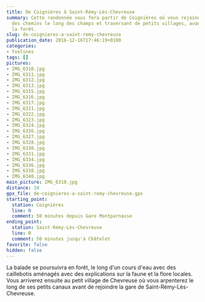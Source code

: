 ```yaml
---
title: De Coignières à Saint-Rémy-Lès-Chevreuse
summary: Cette randonnée vous fera partir de Coignières où vous rejoindrez rapidement
  des chemins le long des champs et traversant de petits villages, avant de rejoindre
  la forêt.
slug: de-coignieres-a-saint-remy-chevreuse
publication_date: 2016-12-16T17:46:19+0100
categories:
- Yvelines
tags: []
pictures:
- IMG_6310.jpg
- IMG_6311.jpg
- IMG_6312.jpg
- IMG_6313.jpg
- IMG_6315.jpg
- IMG_6316.jpg
- IMG_6317.jpg
- IMG_6321.jpg
- IMG_6322.jpg
- IMG_6323.jpg
- IMG_6324.jpg
- IMG_6326.jpg
- IMG_6327.jpg
- IMG_6328.jpg
- IMG_6330.jpg
- IMG_6331.jpg
- IMG_6334.jpg
- IMG_6336.jpg
- IMG_6338.jpg
- IMG_6340.jpg
main_picture: IMG_6310.jpg
distance: 14
gpx_file: de-coignieres-a-saint-remy-chevreuse.gpx
starting_point:
  station: Coignières
  line: N
  comment: 50 minutes depuis Gare Montparnasse
ending_point:
  station: Saint-Rémy-Lès-Chevreuse
  line: B
  comment: 50 minutes jusqu'à Châtelet
favorite: false
hidden: false
---
```


La balade se poursuivra en forêt, le long d'un cours d'eau avec des
caillebotis aménagés avec des explications sur la faune et la flore locales. Vous
arriverez ensuite au petit village de Chevreuse où vous arpenterez le long de
ses petits canaux avant de rejoindre la gare de Saint-Rémy-Lès-Chevreuse.
